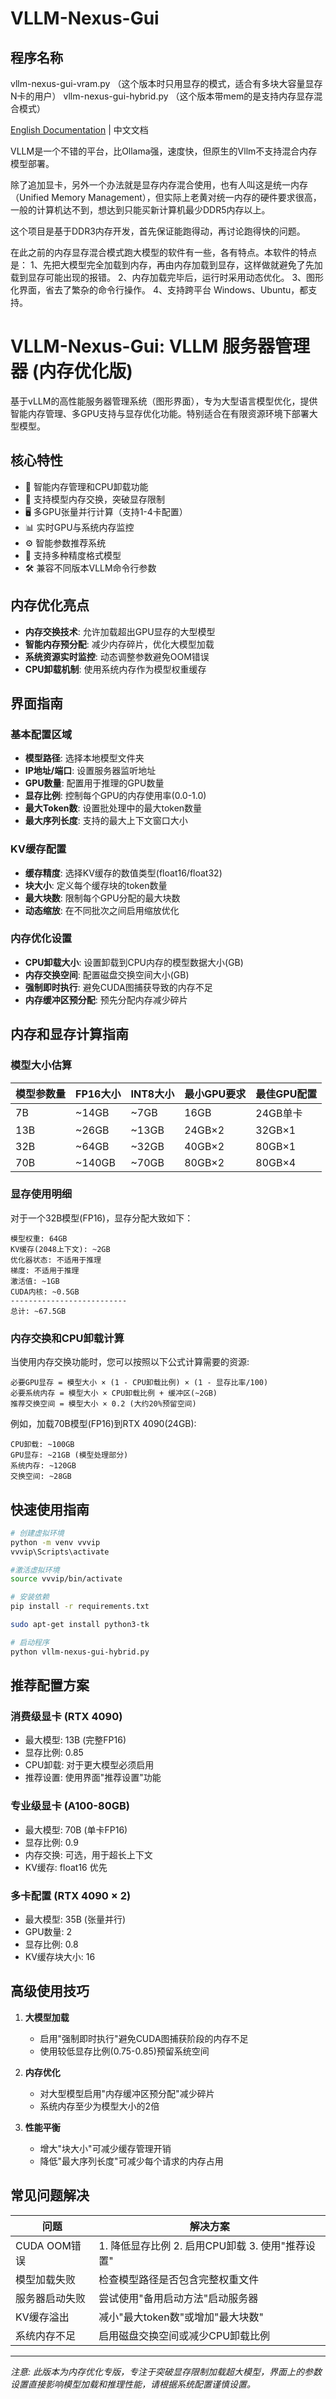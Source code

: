 # VLLM-Nexus-Gui

## 程序名称
vllm-nexus-gui-vram.py （这个版本时只用显存的模式，适合有多块大容量显存N卡的用户）
vllm-nexus-gui-hybrid.py （这个版本带mem的是支持内存显存混合模式）

[English Documentation](README_EN.md) | 中文文档


VLLM是一个不错的平台，比Ollama强，速度快，但原生的Vllm不支持混合内存模型部署。

除了追加显卡，另外一个办法就是显存内存混合使用，也有人叫这是统一内存（Unified Memory Management），但实际上老黄对统一内存的硬件要求很高，一般的计算机达不到，想达到只能买新计算机最少DDR5内存以上。

这个项目是基于DDR3内存开发，首先保证能跑得动，再讨论跑得快的问题。

在此之前的内存显存混合模式跑大模型的软件有一些，各有特点。本软件的特点是：
1、先把大模型完全加载到内存，再由内存加载到显存，这样做就避免了先加载到显存可能出现的报错。
2、内存加载完毕后，运行时采用动态优化。
3、图形化界面，省去了繁杂的命令行操作。
4、支持跨平台 Windows、Ubuntu，都支持。

# VLLM-Nexus-Gui: VLLM 服务器管理器 (内存优化版)

基于vLLM的高性能服务器管理系统（图形界面），专为大型语言模型优化，提供智能内存管理、多GPU支持与显存优化功能。特别适合在有限资源环境下部署大型模型。




## 核心特性

- 🚀 智能内存管理和CPU卸载功能
- 💾 支持模型内存交换，突破显存限制
- 🖥️ 多GPU张量并行计算（支持1-4卡配置）
- 📊 实时GPU与系统内存监控
- ⚙️ 智能参数推荐系统
- 🔄 支持多种精度格式模型
- 🛠️ 兼容不同版本VLLM命令行参数

## 内存优化亮点

- **内存交换技术**: 允许加载超出GPU显存的大型模型
- **智能内存预分配**: 减少内存碎片，优化大模型加载
- **系统资源实时监控**: 动态调整参数避免OOM错误
- **CPU卸载机制**: 使用系统内存作为模型权重缓存

## 界面指南

### 基本配置区域
- **模型路径**: 选择本地模型文件夹
- **IP地址/端口**: 设置服务器监听地址
- **GPU数量**: 配置用于推理的GPU数量
- **显存比例**: 控制每个GPU的内存使用率(0.0-1.0)
- **最大Token数**: 设置批处理中的最大token数量
- **最大序列长度**: 支持的最大上下文窗口大小

### KV缓存配置
- **缓存精度**: 选择KV缓存的数值类型(float16/float32)
- **块大小**: 定义每个缓存块的token数量
- **最大块数**: 限制每个GPU分配的最大块数
- **动态缩放**: 在不同批次之间启用缩放优化

### 内存优化设置
- **CPU卸载大小**: 设置卸载到CPU内存的模型数据大小(GB)
- **内存交换空间**: 配置磁盘交换空间大小(GB)
- **强制即时执行**: 避免CUDA图捕获导致的内存不足
- **内存缓冲区预分配**: 预先分配内存减少碎片

## 内存和显存计算指南

### 模型大小估算

| 模型参数量 | FP16大小 | INT8大小 | 最小GPU要求 | 最佳GPU配置 |
|----------|---------|---------|-----------|------------|
| 7B       | ~14GB   | ~7GB    | 16GB      | 24GB单卡   |
| 13B      | ~26GB   | ~13GB   | 24GB×2    | 32GB×1     |
| 32B      | ~64GB   | ~32GB   | 40GB×2    | 80GB×1     |
| 70B      | ~140GB  | ~70GB   | 80GB×2    | 80GB×4     |

### 显存使用明细

对于一个32B模型(FP16)，显存分配大致如下：

```
模型权重: 64GB
KV缓存(2048上下文): ~2GB
优化器状态: 不适用于推理
梯度: 不适用于推理
激活值: ~1GB
CUDA内核: ~0.5GB
--------------------------
总计: ~67.5GB
```

### 内存交换和CPU卸载计算

当使用内存交换功能时，您可以按照以下公式计算需要的资源:

```
必要GPU显存 = 模型大小 × (1 - CPU卸载比例) × (1 - 显存比率/100)
必要系统内存 = 模型大小 × CPU卸载比例 + 缓冲区(~2GB)
推荐交换空间 = 模型大小 × 0.2 (大约20%预留空间)
```

例如，加载70B模型(FP16)到RTX 4090(24GB):
```
CPU卸载: ~100GB
GPU显存: ~21GB (模型处理部分)
系统内存: ~120GB
交换空间: ~28GB
```

## 快速使用指南

```bash
# 创建虚拟环境
python -m venv vvvip
vvvip\Scripts\activate

#激活虚拟环境
source vvvip/bin/activate

# 安装依赖
pip install -r requirements.txt

sudo apt-get install python3-tk

# 启动程序
python vllm-nexus-gui-hybrid.py
```

## 推荐配置方案

### 消费级显卡 (RTX 4090)
- 最大模型: 13B (完整FP16)
- 显存比例: 0.85
- CPU卸载: 对于更大模型必须启用
- 推荐设置: 使用界面"推荐设置"功能

### 专业级显卡 (A100-80GB)
- 最大模型: 70B (单卡FP16)
- 显存比例: 0.9
- 内存交换: 可选，用于超长上下文
- KV缓存: float16 优先

### 多卡配置 (RTX 4090 × 2)
- 最大模型: 35B (张量并行)
- GPU数量: 2
- 显存比例: 0.8
- KV缓存块大小: 16

## 高级使用技巧

1. **大模型加载**
   - 启用"强制即时执行"避免CUDA图捕获阶段的内存不足
   - 使用较低显存比例(0.75-0.85)预留系统空间

2. **内存优化**
   - 对大型模型启用"内存缓冲区预分配"减少碎片
   - 系统内存至少为模型大小的2倍

3. **性能平衡**
   - 增大"块大小"可减少缓存管理开销
   - 降低"最大序列长度"可减少每个请求的内存占用

## 常见问题解决

| 问题 | 解决方案 |
|------|---------|
| CUDA OOM错误 | 1. 降低显存比例 2. 启用CPU卸载 3. 使用"推荐设置" |
| 模型加载失败 | 检查模型路径是否包含完整权重文件 |
| 服务器启动失败 | 尝试使用"备用启动方法"启动服务器 |
| KV缓存溢出 | 减小"最大token数"或增加"最大块数" |
| 系统内存不足 | 启用磁盘交换空间或减少CPU卸载比例 |


---

*注意: 此版本为内存优化专版，专注于突破显存限制加载超大模型，界面上的参数设置直接影响模型加载和推理性能，请根据系统配置谨慎设置。*